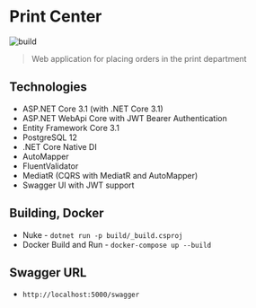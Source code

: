 # Print Center
![build](https://github.com/t1mur619533/printcenter/workflows/PrintCenter/badge.svg)

>Web application for placing orders in the print department

## Technologies

  * ASP.NET Core 3.1 (with .NET Core 3.1) 
  * ASP.NET WebApi Core with JWT Bearer Authentication
  * Entity Framework Core 3.1
  * PostgreSQL 12
  * .NET Core Native DI
  * AutoMapper
  * FluentValidator
  * MediatR (CQRS with MediatR and AutoMapper)
  * Swagger UI with JWT support

## Building, Docker
  * Nuke - `dotnet run -p build/_build.csproj`
  * Docker Build and Run - `docker-compose up --build`
  
## Swagger URL
  * `http://localhost:5000/swagger`
